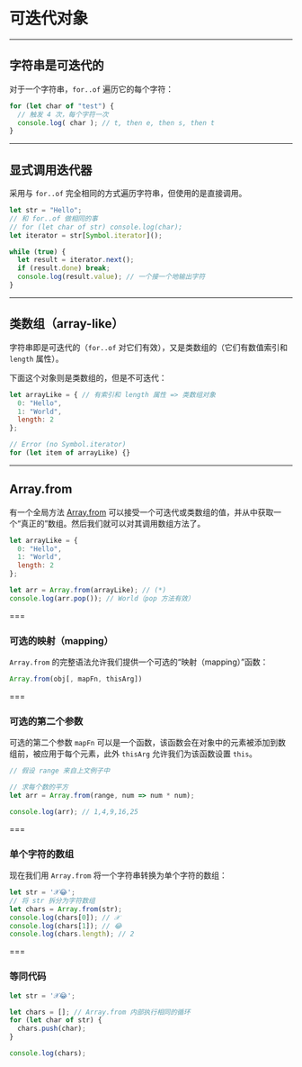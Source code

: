 # 可迭代对象

---

## 字符串是可迭代的

对于一个字符串，`for..of` 遍历它的每个字符：

```javascript [1-100]
for (let char of "test") {
  // 触发 4 次，每个字符一次
  console.log( char ); // t, then e, then s, then t
}
```

---

## 显式调用迭代器

采用与 `for..of` 完全相同的方式遍历字符串，但使用的是直接调用。

```javascript [1-100]
let str = "Hello";
// 和 for..of 做相同的事
// for (let char of str) console.log(char);
let iterator = str[Symbol.iterator]();

while (true) {
  let result = iterator.next();
  if (result.done) break;
  console.log(result.value); // 一个接一个地输出字符
}
```

---

## 类数组（array-like）

字符串即是可迭代的（`for..of` 对它们有效），又是类数组的（它们有数值索引和 `length` 属性）。

下面这个对象则是类数组的，但是不可迭代：

```javascript [1-100]
let arrayLike = { // 有索引和 length 属性 => 类数组对象
  0: "Hello",
  1: "World",
  length: 2
};

// Error (no Symbol.iterator)
for (let item of arrayLike) {}
```

---

## Array.from

有一个全局方法 [Array.from](https://developer.mozilla.org/zh/docs/Web/JavaScript/Reference/Global_Objects/Array/from) 可以接受一个可迭代或类数组的值，并从中获取一个“真正的”数组。然后我们就可以对其调用数组方法了。

```javascript [1-100]
let arrayLike = {
  0: "Hello",
  1: "World",
  length: 2
};

let arr = Array.from(arrayLike); // (*)
console.log(arr.pop()); // World（pop 方法有效）
```

===

### 可选的映射（mapping）

`Array.from` 的完整语法允许我们提供一个可选的“映射（mapping）”函数：

```javascript [1-100]
Array.from(obj[, mapFn, thisArg])
```

===

### 可选的第二个参数

可选的第二个参数 `mapFn` 可以是一个函数，该函数会在对象中的元素被添加到数组前，被应用于每个元素，此外 `thisArg` 允许我们为该函数设置 `this`。

```javascript [1-100]
// 假设 range 来自上文例子中

// 求每个数的平方
let arr = Array.from(range, num => num * num);

console.log(arr); // 1,4,9,16,25
```

===

### 单个字符的数组

现在我们用 `Array.from` 将一个字符串转换为单个字符的数组：

```javascript [1-100]
let str = '𝒳😂';
// 将 str 拆分为字符数组
let chars = Array.from(str);
console.log(chars[0]); // 𝒳
console.log(chars[1]); // 😂
console.log(chars.length); // 2
```

===

### 等同代码

```javascript [1-100]
let str = '𝒳😂';

let chars = []; // Array.from 内部执行相同的循环
for (let char of str) {
  chars.push(char);
}

console.log(chars);
```

